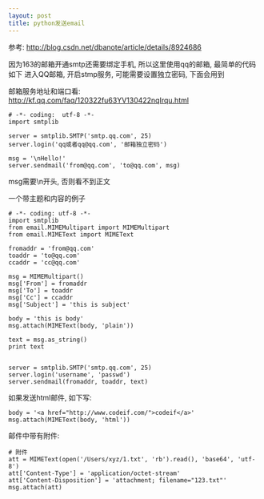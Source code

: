 ```yaml
---
layout: post
title: python发送email
---
```


参考: <http://blog.csdn.net/dbanote/article/details/8924686>

因为163的邮箱开通smtp还需要绑定手机, 所以这里使用qq的邮箱, 最简单的代码如下
进入QQ邮箱, 开启stmp服务, 可能需要设置独立密码, 下面会用到

邮箱服务地址和端口看: <http://kf.qq.com/faq/120322fu63YV130422nqIrqu.html>


    # -*- coding:  utf-8 -*-
    import smtplib

    server = smtplib.SMTP('smtp.qq.com', 25)
    server.login('qq或者qq@qq.com', '邮箱独立密码')

    msg = '\nHello!'
    server.sendmail('from@qq.com', 'to@qq.com', msg)

msg需要\n开头, 否则看不到正文

一个带主题和内容的例子


    # -*- coding: utf-8 -*-
    import smtplib
    from email.MIMEMultipart import MIMEMultipart
    from email.MIMEText import MIMEText

    fromaddr = 'from@qq.com'
    toaddr = 'to@qq.com'
    ccaddr = 'cc@qq.com'

    msg = MIMEMultipart()
    msg['From'] = fromaddr
    msg['To'] = toaddr
    msg['Cc'] = ccaddr
    msg['Subject'] = 'this is subject'

    body = 'this is body'
    msg.attach(MIMEText(body, 'plain'))

    text = msg.as_string()
    print text


    server = smtplib.SMTP('smtp.qq.com', 25)
    server.login('username', 'passwd')
    server.sendmail(fromaddr, toaddr, text)

如果发送html邮件, 如下写:

    body = '<a href="http://www.codeif.com/">codeif</a>'
    msg.attach(MIMEText(body, 'html'))

邮件中带有附件:

    # 附件
    att = MIMEText(open('/Users/xyz/1.txt', 'rb').read(), 'base64', 'utf-8')
    att['Content-Type'] = 'application/octet-stream'
    att['Content-Disposition'] = 'attachment; filename="123.txt"'
    msg.attach(att)

